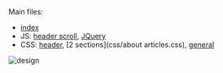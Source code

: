Main files:
* [index](index.html)
* JS: [header scroll](js/headerScroll.js), [JQuery](js/jquery.js)
* CSS: [header](css/header.css), [2 sections](css/about articles.css), [general](css/style.css)

![design](30-0.png)